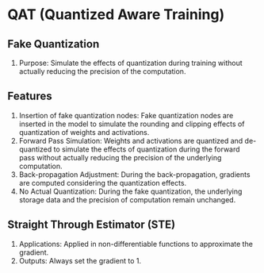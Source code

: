 # QAT (Quantized Aware Training)

## Fake Quantization

1. Purpose: Simulate the effects of quantization during training without actually reducing the precision of the computation.

## Features

1. Insertion of fake quantization nodes: Fake quantization nodes are inserted in the model to simulate the rounding and clipping effects of quantization of weights and activations.
2. Forward Pass Simulation: Weights and activations are quantized and de-quantized to simulate the effects of quantization during the forward pass without actually reducing the precision of the underlying computation.
3. Back-propagation Adjustment: During the back-propagation, gradients are computed considering the quantization effects.
4. No Actual Quantization: During the fake quantization, the underlying storage data and the precision of computation remain unchanged.

## Straight Through Estimator (STE)

1. Applications: Applied in non-differentiable functions to approximate the gradient.
2. Outputs: Always set the gradient to 1.

